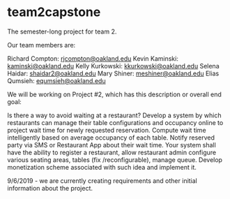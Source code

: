 # team2capstone
The semester-long project for team 2.

Our team members are:

Richard Compton: rjcompton@oakland.edu
Kevin Kaminski: kaminski@oakland.edu
Kelly Kurkowski: kkurkowski@oakland.edu
Selena Haidar: shaidar2@oakland.edu
Mary Shiner: meshiner@oakland.edu
Elias Qumsieh: equmsieh@oakland.edu

We will be working on Project #2, which has this description or overall end goal:

Is there a way to avoid waiting at a restaurant? Develop a system by which restaurants can manage their table configurations and occupancy online to project wait time for newly requested reservation. Compute wait time intelligently based on average occupancy of each table. Notify reserved party via SMS or Restaurant App about their wait time. Your system shall have the ability to register a restaurant, allow restaurant admin configure various seating areas, tables (fix /reconfigurable), manage queue. Develop monetization scheme associated with such idea and implement it.

9/6/2019 - we are currently creating requirements and other initial information about the project.



